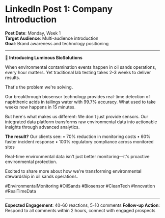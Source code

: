 # LinkedIn Post 1: Company Introduction

**Post Date**: Monday, Week 1  
**Target Audience**: Multi-audience introduction  
**Goal**: Brand awareness and technology positioning

---

🚀 **Introducing Luminous BioSolutions**

When environmental contamination events happen in oil sands operations, every hour matters. Yet traditional lab testing takes 2-3 weeks to deliver results.

That's the problem we're solving.

Our breakthrough biosensor technology provides real-time detection of naphthenic acids in tailings water with 99.7% accuracy. What used to take weeks now happens in 15 minutes.

But here's what makes us different: We don't just provide sensors. Our integrated data platform transforms raw environmental data into actionable insights through advanced analytics.

**The result?** Our clients see:
• 70% reduction in monitoring costs
• 60% faster incident response
• 100% regulatory compliance across monitored sites

Real-time environmental data isn't just better monitoring—it's proactive environmental protection.

Excited to share more about how we're transforming environmental stewardship in oil sands operations.

#EnvironmentalMonitoring #OilSands #Biosensor #CleanTech #Innovation #RealTimeData

---

**Expected Engagement**: 40-60 reactions, 5-10 comments
**Follow-up Action**: Respond to all comments within 2 hours, connect with engaged prospects